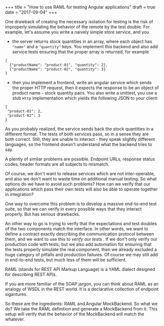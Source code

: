 +++
title = "How to use RAML for testing Angular applications"
draft = true
date = "2017-09-04"
+++

One drawback of creating the necessary isolation for testing is the risk of improperly simulating the behavior of the remote by the test double. For example, let's assume you write a naively simple store service, and you

 * the server returns stock quantities in an array, where each object has `"name"` and a `"quantity"` keys. You implement this backend and also add service tests ensuring that the proper array is returned, for example

```
[
  {"productName": "product-01", "quantity": 2},
  {"productName": "product-02", "quantity": 3}
]
```

 * then you implement a frontend, write an angular service which sends the proper HTTP request, then it expects the response to be an object of product name - stock quantity pairs. You also write a unittest, you use a stub `Http` implementation which yields the following JSON to your client:

 ```
{
  "product-01": 2,
  "product-02": 3
}
 ```

As you probably realized, the service sends back the stock quantities in a different format. The tests of both services pass, so in a sense they are both correct. Still, they are unable to interact - they speak slightly different languages, so the frontend doesn't understand what the backend tries to say.

A plently of similar problems are possible. Endpoint URLs, response status codes, header formats are all subjects to mismatch.

Of course, we don't want to release services which are not inter-operable, and also we don't want to waste time on additional manual testing. So what options do we have to avoid such problems? How can we verify that our applications which pass their own tests will also be able to operate together in integration?

One way to overcome this problem is to develop a massive end-to-end test suite, so that we can verify in every possible ways that they interact properly. But has serious drawbacks.

An other way to go is trying to verify that the expectations and test doubles of the two components match the interface. In other words, we want to define a contract exactly describing the communication protocol between them, and we want to use this to _verify our tests_ . If we don't only verify our production code with tests, but we also add automation for ensuring that the tests properly simulate the real component, then we already excluded a huge category of pitfalls and production failures. Of course we may still add in end-to-end tests, but much less of them will be sufficient.

RAML (stands for REST API Markup Language) is a YAML dialect designed for describing REST APIs.

If you are more familiar of the SOAP jargon, you can think about RAML as an analogy of WSDL in the REST world. It is a declarative collection of endpoint sigantures.


So these are the ingredients: RAML and Angular MockBackend. So what we do? We take the RAML definition and generate a MockBackend from it. This setup will verify that the behavior of the MockBackend will match the whatever.

